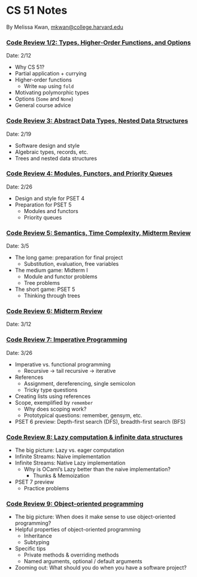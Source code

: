 # CS 51 Notes
By Melissa Kwan, mkwan@college.harvard.edu

### [Code Review 1/2: Types, Higher-Order Functions, and Options](https://docs.google.com/presentation/d/1aOlll20latEGnH5XK7dy_M9IeQARdhGJH3_iy2zdXXg/edit#slide=id.gbe05e66b4d_0_239)
Date: 2/12

-   Why CS 51?
-   Partial application + currying
-   Higher-order functions
	-   Write `map` using `fold`
-   Motivating polymorphic types
-   Options (`Some` and `None`)
-   General course advice


### [Code Review 3: Abstract Data Types, Nested Data Structures](https://docs.google.com/presentation/d/1g1-_pPfhX_vXIYaxm2dDpUzpyYwAcajBYQaLyq5U12E/edit)
Date: 2/19

-   Software design and style
-   Algebraic types, records, etc.
-   Trees and nested data structures


### [Code Review 4: Modules, Functors, and Priority Queues](https://docs.google.com/presentation/d/1EpOdRNeEl9Httj0a2DEqm87wgC-FogJZuMr3o_CaMdg)
Date: 2/26

-   Design and style for PSET 4
-   Preparation for PSET 5
	-   Modules and functors
	-   Priority queues


### [Code Review 5: Semantics, Time Complexity, Midterm Review](https://docs.google.com/presentation/d/1hf9JQ0o9XVcMO4f0m33p1Jb0CUDL2gaNC_u2lHg2aiI)
Date: 3/5

- The long game: preparation for final project
	- Substitution, evaluation, free variables
- The medium game: Midterm I
	- Module and functor problems
	- Tree problems
- The short game: PSET 5
	- Thinking through trees


### [Code Review 6: Midterm Review](https://docs.google.com/presentation/d/1jGLgRfXE8KeR0MmNG0vcLoevHoVGl78sh276j52gUfs/edit?usp=sharing)
Date: 3/12

### [Code Review 7: Imperative Programming](https://docs.google.com/presentation/d/1uX_77sRoYaRtC1vrPFZOTkT7NvSH76KqbBF51r50uQI/edit?usp=sharing)
Date: 3/26
- Imperative vs. functional programming
	- Recursive -> tail recursive -> iterative
- References
	- Assignment, dereferencing, single semicolon
	- Tricky type questions
- Creating lists using references
- Scope, exemplified by `remember`
	- Why does scoping work?
	- Prototypical questions: remember, gensym, etc.
- PSET 6 preview: Depth-first search (DFS), breadth-first search (BFS)

### [Code Review 8: Lazy computation & infinite data structures](https://docs.google.com/presentation/d/1bFFog79wbnhLw0FG2kNx6-MBf5ZCOFrjHO4toEEGGGc/edit?usp=sharing)
- The big picture: Lazy vs. eager computation
- Infinite Streams: Naive implementation
- Infinite Streams: Native Lazy implementation
	- Why is OCaml’s Lazy better than the naive implementation?
		- Thunks & Memoization
- PSET 7 preview
	- Practice problems

### [Code Review 9: Object-oriented programming](https://docs.google.com/presentation/d/1NV8o5z4iKHR3H0-sh11P8VG7W3606bIL4H36B6m88WI/edit?usp=sharing)
- The big picture: When does it make sense to use object-oriented programming?
- Helpful properties of object-oriented programming
	- Inheritance
	- Subtyping
- Specific tips
	- Private methods & overriding methods
	- Named arguments, optional / default arguments
- Zooming out: What should you do when you have a software project?


